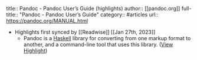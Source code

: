title:: Pandoc - Pandoc User’s Guide (highlights)
author:: [[pandoc.org]]
full-title:: "Pandoc - Pandoc User’s Guide"
category:: #articles
url:: https://pandoc.org/MANUAL.html

- Highlights first synced by [[Readwise]] [[Jan 27th, 2023]]
	- Pandoc is a [Haskell](https://www.haskell.org) library for converting from one markup format to another, and a command-line tool that uses this library. ([View Highlight](https://read.readwise.io/read/01gqrn3nnm4nrph2archzrb7x4))